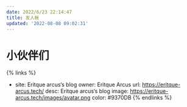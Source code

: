 ```yaml
---
date: 2022/6/23 22:14:47
title: 友人帐
updated: '2022-08-08 09:02:31'
---
```

# 小伙伴们

{% links %}
- site: Eritque arcus‘s blog
  owner: Eritque Arcus
  url: https://eritque-arcus.tech/
  desc: Eritque arcus‘s blog
  image: https://eritque-arcus.tech/images/avatar.png
  color: #9370DB
{% endlinks %}
